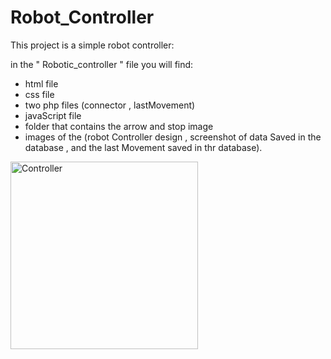 # Robot_Controller
This project is a simple robot controller:

in the " Robotic_controller " file you will find:
  - html file
  - css file
  - two php files (connector , lastMovement)
  - javaScript file
  - folder that contains the arrow and stop image
  - images of the (robot Controller design , screenshot of data Saved in the database , and the last Movement saved in thr database).




<img width="300" alt="Controller" src="https://github.com/RaneemAlowide/Robot_Controller/assets/99085418/828b3726-9f26-404f-b6c7-3042b46b984b">


